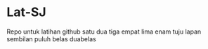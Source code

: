 # Lat-SJ
Repo untuk latihan github
satu dua tiga
empat lima enam
tuju lapan sembilan
puluh belas duabelas
